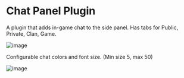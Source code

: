 # Chat Panel Plugin

A plugin that adds in-game chat to the side panel.
Has tabs for Public, Private, Clan, Game. 

![image](https://github.com/Yenof/Chat-Panel/assets/122739279/0cf70f0f-879d-4328-b989-43587e80991c)



Configurable chat colors and font size. (Min size 5, max 50)


![image](https://github.com/Yenof/Chat-Panel/assets/122739279/aa1773af-3375-45d9-8375-d49aa5ca6a79)
